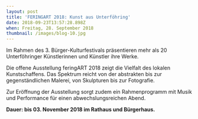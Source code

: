 ```yaml
---
layout: post
title: 'FERINGART 2018: Kunst aus Unterföhring'
date: 2018-09-23T13:57:28.898Z
when: Freitag, 28. September 2018
thumbnail: /images/blog-10.jpg
---
```


Im Rahmen des 3. Bürger-Kulturfestivals präsentieren mehr als 20 Unterföhringer Künstlerinnen und Künstler ihre Werke.

Die offene Ausstellung feringART 2018 zeigt die Vielfalt des lokalen Kunstschaffens. Das Spektrum reicht von der abstrakten bis zur gegenständlichen Malerei, von Skulpturen bis zur Fotografie.

Zur Eröffnung der Ausstellung sorgt zudem ein Rahmenprogramm mit Musik und Performance für einen abwechslungsreichen Abend.

**Dauer: bis 03. November 2018 im Rathaus und Bürgerhaus.**